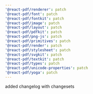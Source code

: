 ```yaml
---
'@react-pdf/renderer': patch
'@react-pdf/font': patch
'@react-pdf/fontkit': patch
'@react-pdf/image': patch
'@react-pdf/layout': patch
'@react-pdf/pdfkit': patch
'@react-pdf/png-js': patch
'@react-pdf/primitives': patch
'@react-pdf/render': patch
'@react-pdf/stylesheet': patch
'@react-pdf/svgkit': patch
'@react-pdf/textkit': patch
'@react-pdf/types': patch
'@react-pdf/unicode-properties': patch
'@react-pdf/yoga': patch
---
```


added changelog with changesets
